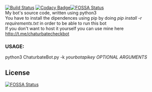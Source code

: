 [![Build Status](https://travis-ci.org/fuomag9/ChaturbateBot.svg?branch=master)](https://travis-ci.org/fuomag9/ChaturbateBot)
[![Codacy Badge](https://api.codacy.com/project/badge/Grade/3bab44d73eb5417da2c650ebdb12050f)](https://www.codacy.com/app/fuomag9/ChaturbateBot?utm_source=github.com&amp;utm_medium=referral&amp;utm_content=fuomag9/ChaturbateBot&amp;utm_campaign=Badge_Grade)[![FOSSA Status](https://app.fossa.io/api/projects/git%2Bgithub.com%2Ffuomag9%2FChaturbateBot.svg?type=shield)](https://app.fossa.io/projects/git%2Bgithub.com%2Ffuomag9%2FChaturbateBot?ref=badge_shield)
<br>
My bot's source code, written using python3<br>
You have to install the dipendences using pip by doing <i>pip install -r requirements.txt</i> in order to be able to run this bot<br>
If you don't want to host it yourself you can use mine here http://t.me/chaturbatecheckbot
<h3><b>USAGE:</b></h3>
python3 ChaturbateBot.py -k <i>yourbotapikey</i> <i>OPTIONAL ARGUMENTS</i>


## License
[![FOSSA Status](https://app.fossa.io/api/projects/git%2Bgithub.com%2Ffuomag9%2FChaturbateBot.svg?type=large)](https://app.fossa.io/projects/git%2Bgithub.com%2Ffuomag9%2FChaturbateBot?ref=badge_large)